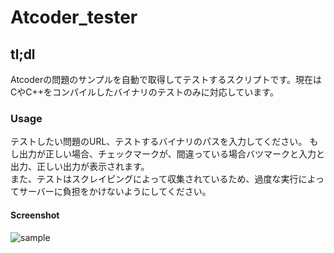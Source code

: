 # Atcoder_tester  

## tl;dl
Atcoderの問題のサンプルを自動で取得してテストするスクリプトです。現在はCやC++をコンパイルしたバイナリのテストのみに対応しています。

### Usage  
テストしたい問題のURL、テストするバイナリのパスを入力してください。
もし出力が正しい場合、チェックマークが、間違っている場合バツマークと入力と出力、正しい出力が表示されます。  
また、テストはスクレイピングによって収集されているため、過度な実行によってサーバーに負担をかけないようにしてください。  

#### Screenshot  
![sample](https://user-images.githubusercontent.com/80367947/111015110-93c9e480-83ea-11eb-9587-d7d1c24b08ca.png)
